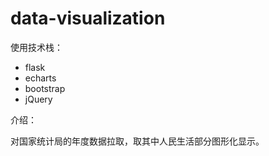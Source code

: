 # data-visualization

使用技术栈：

- flask
- echarts
- bootstrap
- jQuery



介绍：

对国家统计局的年度数据拉取，取其中人民生活部分图形化显示。
